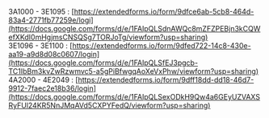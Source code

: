 3A1000 - 3E1095 :  [https://extendedforms.io/form/9dfce6ab-5cb8-464d-83a4-2771fb77259e/logi](https://docs.google.com/forms/d/e/1FAIpQLSdnAWQc8mZFZPEBjn3kCQWefXKdI0mHgjmsCNSQSg7TORJoTg/viewform?usp=sharing) <br>
3E1096 - 3E1100 :  [https://extendedforms.io/form/9dfed722-14c8-430e-aa19-a9d8d08c0607/login](https://docs.google.com/forms/d/e/1FAIpQLSfEJ3pgcb-TC1IbBm3kvZwRzwmvc5-a5gPiBfwgqAoXeVxPhw/viewform?usp=sharing)<br>
4A2000 - 4E2049 :  [https://extendedforms.io/form/9dff18dd-dd18-46d7-9912-7faec2e18b36/login](https://docs.google.com/forms/d/e/1FAIpQLSexODkH9Qw4a6GEyUZVAXSRyFUl24KR5NnJMqAVd5CXPYFedQ/viewform?usp=sharing)<br>
